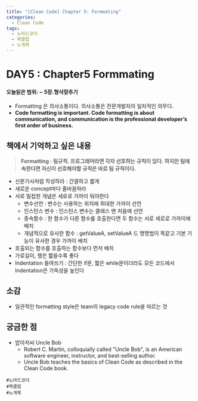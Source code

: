 ```yaml
---
title: "[Clean Code] Chapter 5: Formmating"
categories:
  - Clean Code
tags:
  - 노마드코더
  - 북클럽
  - 노개북 
---
```


# DAY5 : Chapter5 Formmating
#### 오늘읽은 범위: ~ 5장.형식맞추기 
- Formatting 은 의사소통이다. 의사소통은 전문개발자의 일차적인 의무다.
- **Code formatting is important. Code formatting is about communication, and communication is the professional developer’s first order of business.**

## 책에서 기억하고 싶은 내용

> **Formatting : 팀규칙. 프로그래머라면 각자 선호하는 규칙이 있다. 하지만 팀에 속한다면 자신이 선호해야할 규칙은 바로 팀 규칙이다.**  

- 신문기사처럼 작성하라 : 간결하고 짧게  
- 새로운 concept마다 줄바꿈하라
- 서로 밀접한 개념은 세로로 가까이 둬야한다
    - 변수선언 : 변수는 사용하는 위치에 최대한 가까이 선언
    - 인스턴스 변수 : 인스턴스 변수는 클래스 맨 처음에 선언
    - 종속함수 : 한 함수가 다른 함수를 호출한다면 두 함수는 서로 세로로 가까이에 배치
    - 개념적으로 유사한 함수 : getValueA, setValueA 드 명명법이 똑같고 기본 기능이 유사한 경우 가까이 배치
- 호출되는 함수를 호출하는 함수보다 먼저 배치
- 가로길이, 행은 짧을수록 좋다
- Indentation 들여쓰기 : 간단한 if문, 짧은 while문이더라도 모든 코드에서 Indentation은 가독성을 높인다


## 소감
- 일관적인 formatting style은 team의 legacy code rule을 따르는 것

## 궁금한 점 
- 밥아저씨 Uncle Bob 
    - Robert C. Martin, colloquially called "Uncle Bob", is an American software engineer, instructor, and best-selling author. 
    - Uncle Bob teaches the basics of Clean Code as described in the Clean Code book.
    
`#노마드코더`  
`#북클럽`  
`#노개북` 
